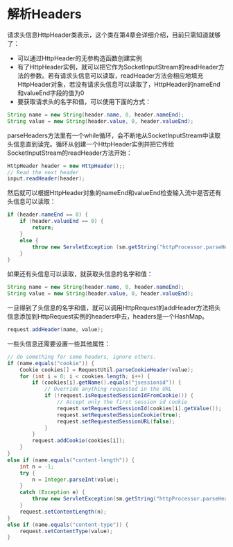 # 解析Headers

请求头信息HttpHeader类表示，这个类在第4章会详细介绍，目前只需知道就够了：

- 可以通过HttpHeader的无参构造函数创建实例
- 有了HttpHeader实例，就可以把它作为SocketInputStream的readHeader方法的参数。若有请求头信息可以读取，readHeader方法会相应地填充HttpHeader对象，若没有请求头信息可以读取了，HttpHeader的nameEnd和valueEnd字段的值为0
- 要获取请求头的名字和值，可以使用下面的方式： 

```java
String name = new String(header.name, 0, header.nameEnd);
String value = new String(header.value, 0, header.valueEnd);
```

parseHeaders方法里有一个while循环，会不断地从SocketInputStream中读取头信息直到读完。循环从创建一个HttpHeader实例并把它传给SocketInputStream的readHeader方法开始：

```java
HttpHeader header = new HttpHeader();;
// Read the next header
input.readHeader(header);
```

然后就可以根据HttpHeader对象的nameEnd和valueEnd检查输入流中是否还有头信息可以读取：

```java
if (header.nameEnd == 0) {
    if (header.valueEnd == 0) {
        return;
    }
    else {
        throw new ServletException (sm.getString("httpProcessor.parseHeaders.colon"));
    }
}
```

如果还有头信息可以读取，就获取头信息的名字和值：

```java
String name = new String(header.name, 0, header.nameEnd);
String value = new String(header.value, 0, header.valueEnd);
```

一旦得到了头信息的名字和值，就可以调用HttpRequest的addHeader方法把头信息添加到HttpRequest实例的headers中去，headers是一个HashMap。

```java
request.addHeader(name, value);
```

一些头信息还需要设置一些其他属性：

```java
// do something for some headers, ignore others.
if (name.equals("cookie")) {
    Cookie cookies[] = RequestUtil.parseCookieHeader(value);
    for (int i = 0; i < cookies.length; i++) {
        if (cookies[i].getName().equals("jsessionid")) {
            // Override anything requested in the URL
            if (!request.isRequestedSessionIdFromCookie()) {
                // Accept only the first session id cookie
                request.setRequestedSessionId(cookies[i].getValue());
                request.setRequestedSessionCookie(true);
                request.setRequestedSessionURL(false);
            }
        }
        request.addCookie(cookies[i]);
    }
}
else if (name.equals("content-length")) {
    int n = -1;
    try {
        n = Integer.parseInt(value);
    }
    catch (Exception e) {
        throw new ServletException(sm.getString("httpProcessor.parseHeaders.contentLength"));
    }
    request.setContentLength(n);
}
else if (name.equals("content-type")) {
    request.setContentType(value);
}
```



